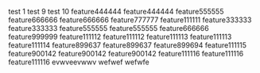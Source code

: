 test 1
test 9
test 10
feature444444
feature444444
feature555555
feature666666
feature666666
feature777777
feature111111
feature333333
feature333333
feature555555
feature555555
feature666666
feature999999
feature111112
feature111112
feature111113
feature111113
feature111114
feature899637
feature899637
feature899694
feature111115
feature900142
feature900142
feature900142
feature111116
feature111116
feature111116
evwveevwwv
wefwef
wefwfe
